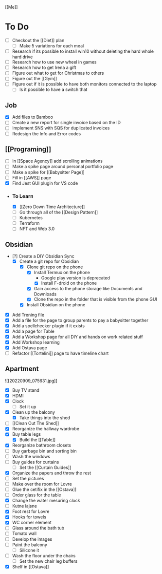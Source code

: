 [[Me]]

# To Do

- [ ] Checkout the [[Diet]] plan
	- [ ] Make 5 variations for each meal
- [ ] Research if its possible to install win10 without deleting the hard whole hard drive
- [ ] Research how to use new wheel in games
- [ ] Research how to get Irena a gift
- [ ] Figure out what to get for Christmas to others
- [ ] Figure out the [[Gym]]
- [ ] Figure out if it is possible to have both monitors connected to the laptop
	- [ ] Is it possible to have a switch that

## Job
- [x] Add files to Bamboo
- [ ] Create a new report for single invoice based on the ID
- [ ] Implement SNS with SQS for duplicated invoices
- [ ] Redesign the Info and Error codes

## [[Programing]]
- [ ] In [[Space Agency]] add scrolling animations
- [ ] Make a spike page around personal portfolio page
- [ ] Make a spike for [[Babysitter Page]]
- [ ] Fill in [[AWS]] page
- [x] Find Jest GUI plugin for VS code
- ### To Learn
	- [x] [[Zero Down Time Architecture]]
	- [ ] Go through all of the [[Design Pattern]]
	- [ ] Kubernetes
	- [ ] Terraform
	- [ ] NFT and Web 3.0

## Obsidian
- [?] Create a DIY Obsidian Sync
	- [x] Create a git repo for Obsidian
		- [x] Clone git repo on the phone
			- [x] Install Termux on the phone
				- Google play version is deprecated
				- [x] Install F-droid on the phone
			- [x] Gain access to the phone storage like Documents and Downloads
			- [x] Clone the repo in the folder that is visible from the phone GUI
		- [x] Install Obsidian on the phone
- [x] Add Trening file
- [x] Add a file for the page to group parents to pay a babysitter together
- [x] Add a spellchecker plugin if it exists
- [x] Add a page for Table
- [x] Add a Workshop page for all DIY and hands on work related stuff
- [x] Add Workshop learning
- [x] Add Ostava page
- [ ] Refactor [[Tortelini]] page to have timeline chart
## Apartment
![[20220909_075631.jpg]]
- [x] Buy TV stand
- [x] HDMI
- [x] Clock
	- [ ] Set it up
- [x] Clean up the balcony
	- [x] Take things into the shed
- [ ] [[Clean Out The Shed]]
- [x] Reorganize the hallway wardrobe
- [x] Buy table legs
	- [x] Build the [[Table]]
- [x] Reorganize bathroom closets
- [ ] Buy garbage bin and sorting bin
- [ ] Wash the windows
- [ ] Buy guides for curtains
	- [ ] Set the [[Curtain Guides]]
- [x] Organize the papers and throw the rest
- [ ] Set the pictures
- [ ] Make over the room for Lovre
- [ ] Glue the cetifix in the [[Ostava]]
- [ ] Order glass for the table
- [x] Change the water mesuring clock
- [ ] Kutne lajsne
- [x] Foot rest for Lovre
- [x] Hooks for towels
- [x] WC corner element
- [ ] Glass around the bath tub
- [ ] Tomato wall
- [ ] Develop the images
- [ ] Paint the balcony
	- [ ] Silicone it
- [ ] Wash the floor under the chairs
	- [ ] Set the new chair leg buffers
- [x] Shelf in [[Ostava]]